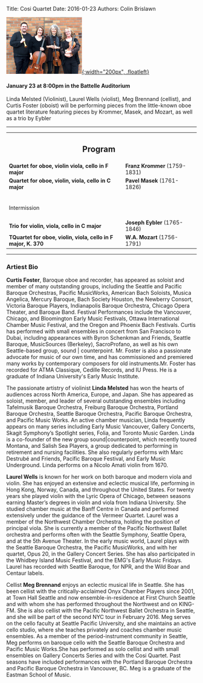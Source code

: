 Title: Cosi Quartet
Date: 2016-01-23
Authors: Colin Brislawn

[![ ](/images/2015-2016/Cosi200.png){:width="200px", .floatleft}]({filename}./CosiQuartet.md)

#### January 23 at 8:00pm in the Battelle Auditorium

Linda Melsted (Violinist), Laurel Wells (violist), Meg Brennand (cellist), and Curtis Foster (oboist) will be performing pieces from the little-known oboe quartet literature featuring pieces by Krommer, Masek, and Mozart, as well as a trio by Eybler

---

<table width="800" align="center">
<tr>
<td align="center" colspan="2"><h2>Program</h2></td><td></td>
</tr>
<tr>
  <td><b>Quartet for oboe, violin viola, cello in F major</b></td>
  <td class="right"><b>Franz Krommer</b> (1759-1831)</td>
</tr>
<tr>
  <td> <b>Quartet for oboe, violin, viola, cello in C major</b></td>
  <td class="right"><b>Pavel Masek</b> (1761-1826)</td>
</tr>
<tr><td style="height:10px"></td><td style="height:10px"></td></tr>
 <tr><td colspan="2" class="center">
	<br>
	<div class="smallheading">Intermission
	</div><br></td>
  </tr>
<tr>
  <td> <b>Trio for violin, viola, cello in C major</b></td>
  <td class="right"><b>Joseph Eybler</b> (1765-1846)</td>
</tr>
<tr>
  <td> <b>TQuartet for oboe, violin, viola, cello in F major, K. 370</b></td>
  <td class="right"><b>W.A. Mozart</b> (1756-1791)</td>
</tr>
</table>


---

### Artiest Bio

**Curtis Foster**, Baroque oboe and recorder, has appeared as soloist and member of many outstanding groups, including the Seattle and Pacific Baroque Orchestras, Pacific MusicWorks, American Bach Soloists, Musica Angelica, Mercury Baroque, Bach Society Houston, the Newberry Consort, Victoria Baroque Players, Indianapolis Baroque Orchestra, Chicago Opera Theater, and Baroque Band. Festival Performances include the Vancouver, Chicago, and Bloomington Early Music Festivals, Ottawa International Chamber Music Festival, and the Oregon and Phoenix Bach Festivals. Curtis has performed with small ensembles in concert from San Francisco to Dubai, including appearances with Byron Schenkman and Friends, Seattle Baroque, MusicSources (Berkeley), SacroProfano, as well as his own Seattle-based group, sound | counterpoint. Mr. Foster is also a passionate advocate for music of our own time, and has commissioned and premiered many works by contemporary composers for old instruments.Mr. Foster has recorded for ATMA Classique, Cedille Records, and IU Press. He is a graduate of Indiana University's Early Music Institute.

The passionate artistry of violinist **Linda Melsted** has won the hearts of audiences across North America, Europe, and Japan. She has appeared as soloist, member, and leader of several outstanding ensembles including Tafelmusik Baroque Orchestra, Freiburg Baroque Orchestra, Portland Baroque Orchestra, Seattle Baroque Orchestra, Pacific Baroque Orchestra, and Pacific Music Works. An active chamber musician, Linda frequently appears on many series including Early Music Vancouver, Gallery Concerts, Skagit Symphony’s Spotlight series, Folia, and Toronto Music Garden. Linda is a co-founder of the new group sound|counterpoint, which recently toured Montana, and Salish Sea Players, a group dedicated to performing in retirement and nursing facilities. She also regularly performs with Marc Destrubé and Friends, Pacific Baroque Festival, and Early Music Underground. Linda performs on a Nicolo Amati violin from 1670.

**Laurel Wells** is known for her work on both baroque and modern viola and violin. She has enjoyed an extensive and eclectic musical life, performing in Hong Kong, Norway, Canada, and throughout the United States. For twenty years she played violin with the Lyric Opera of Chicago, between seasons earning Master’s degrees in violin and viola from Indiana University. She studied chamber music at the Banff Centre in Canada and performed extensively under the guidance of the Vermeer Quartet. Laurel was a member of the Northwest Chamber Orchestra, holding the position of principal viola. She is currently a member of the Pacific Northwest Ballet orchestra and performs often with the Seattle Symphony, Seattle Opera, and at the 5th Avenue Theater. In the early music world, Laurel plays with the Seattle Baroque Orchestra, the Pacific MusicWorks, and with her quartet, Opus 20, in the Gallery Concert Series. She has also participated in the Whidbey Island Music Festival, and the EMG's Early Music Fridays. Laurel has recorded with Seattle Baroque, for NPR, and the Wild Boar and Centaur labels.

Cellist **Meg Brennand** enjoys an eclectic musical life in Seattle. She has been cellist with the critically-acclaimed Onyx Chamber Players since 2001, at Town Hall Seattle and now ensemble-in-residence at First Church Seattle and with whom she has performed throughout the Northwest and on KING-FM. She is also cellist with the Pacific Northwest Ballet Orchestra in Seattle, and she will be part of the second NYC tour in February 2016. Meg serves on the cello faculty at Seattle Pacific University, and she maintains an active cello studio, where she teaches privately and coaches chamber music ensembles. As a member of the period-instrument community in Seattle, Meg performs on baroque cello with the Seattle Baroque Orchestra and Pacific Music Works.She has performed as solo cellist and with small ensembles on Gallery Concerts Series and with the Cosi Quartet. Past seasons have included performances with the Portland Baroque Orchestra and Pacific Baroque Orchestra in Vancouver, BC. Meg is a graduate of the Eastman School of Music.
